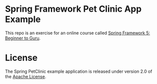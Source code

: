 # Spring Framework Pet Clinic App Example

This repo is an exercise for an online course called [Spring Framework 5: Beginner to Guru](https://www.udemy.com/spring-framework-5-beginner-to-guru/?couponCode=GITHUB_SFGPETCLINIC).

# License

The Spring PetClinic example application is released under version 2.0 of the [Apache License](http://www.apache.org/licenses/LICENSE-2.0).